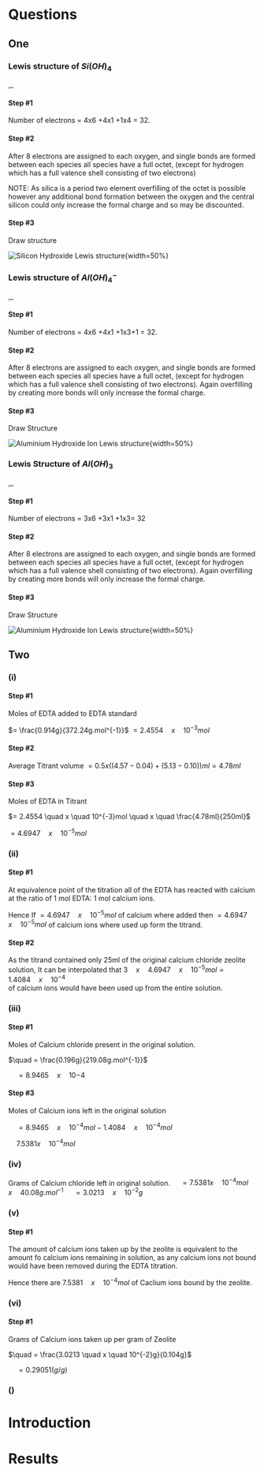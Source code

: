 # Questions

## One

### Lewis structure of $Si(OH)_4$
,_

#### Step #1
Number of electrons = 4x6 +4x1 +1x4 = 32.

#### Step #2
After 8 electrons are assigned to each oxygen, and single bonds are formed between each species all species have a full octet, (except for hydrogen which has a full valence shell consisting of two electrons)

NOTE: As silica is a period two element overfilling of the octet is possible however any additional bond formation between the oxygen and the central silicon could only increase the formal charge and so may be discounted.

#### Step #3
 Draw structure

![Silicon Hydroxide Lewis structure](Images/SiliconHydroxideLewisStructure.jpg){width=50%}

### Lewis structure of $Al(OH)_4 ^{-}$
,_

#### Step #1
Number of electrons = 4x6 +4x1 +1x3+1 = 32.

#### Step #2
After 8 electrons are assigned to each oxygen, and single bonds are formed between each species all species have a full octet, (except for hydrogen which has a full valence shell consisting of two electrons). Again overfilling by creating more bonds will only increase the formal charge.

#### Step #3
Draw Structure

![Aluminium Hydroxide Ion Lewis structure](Images/AluminiumHydroxideIonLewisStructure.jpg){width=50%}

### Lewis Structure of $Al(OH)_3$
,_

#### Step #1
Number of electrons = 3x6 +3x1 +1x3= 32

#### Step #2
After 8 electrons are assigned to each oxygen, and single bonds are formed between each species all species have a full octet, (except for hydrogen which has a full valence shell consisting of two electrons). Again overfilling by creating more bonds will only increase the formal charge.

#### Step #3
Draw Structure

![Aluminium Hydroxide Ion Lewis structure](Images/AluminiumHydroxideLewisStructure.jpg){width=50%}

## Two

### (i)

#### Step #1
Moles of EDTA added to EDTA standard

$= \frac{0.914g}{372.24g.mol^{-1}}$
$= 2.4554 \quad x \quad 10^{-3}mol$

#### Step #2
Average Titrant volume
$= 0.5x ((4.57-0.04)+(5.13-0.10))ml= 4.78ml$

#### Step #3
Moles of EDTA in Titrant

$= 2.4554 \quad x \quad 10^{-3}mol \quad x \quad \frac{4.78ml}{250ml}$

$= 4.6947 \quad x \quad 10^{-5}mol$

### (ii)
#### Step #1
At equivalence point of the titration all of the EDTA has reacted with calcium at the ratio of 1 mol EDTA: 1 mol calcium ions.

Hence If $= 4.6947 \quad x \quad 10^{-5}mol$ of calcium where added then $= 4.6947 \quad x \quad 10^{-5}mol$ of calcium ions where used up form the titrand.

#### Step #2
As the titrand contained only 25ml of the original calcium chloride zeolite solution, It can be interpolated that
$3 \quad x\quad 4.6947 \quad x \quad 10^{-5}mol= 1.4084 \quad x \quad 10^{-4}$   
of calcium ions would have been used up from the entire solution.

### (iii)


#### Step #1
Moles of Calcium chloride present in the original solution.

$\quad = \frac{0.196g}{219.08g.mol^{-1}}$

$\quad = 8.9465 \quad x \quad 10{-4}$

#### Step #3
Moles of Calcium ions left in the original solution

$\quad = 8.9465 \quad x \quad 10^{-4}mol - 1.4084 \quad x \quad 10^{-4}mol$

$\quad 7.5381 x \quad 10^{-4}mol$

### (iv)
Grams of Calcium chloride left in original solution.
$\quad = 7.5381 x \quad 10^{-4}mol \quad x \quad 40.08g.mol^{-1}$
$\quad = 3.0213 \quad x \quad 10^{-2}g$

### (v)

#### Step #1
The amount of calcium ions taken up by the zeolite is equivalent to the amount fo calcium ions remaining in solution, as any calcium ions not bound would have been removed during the EDTA titration.

Hence there are $7.5381 \quad x \quad 10^{-4}mol$ of Caclium ions bound by the zeolite.

### (vi)
#### Step #1
Grams of Calcium ions taken up per gram of Zeolite

$\quad = \frac{3.0213 \quad x \quad 10^{-2}g}{0.104g}$

$\quad = 0.29051 (g/g)$

### ()
# Introduction



# Results
